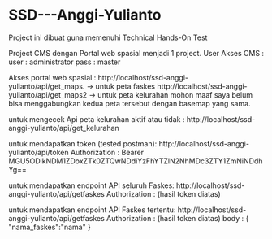 # SSD---Anggi-Yulianto

Project ini dibuat guna memenuhi Technical Hands-On Test

Project CMS dengan Portal web spasial menjadi 1 project.
User Akses CMS :
user : administrator
pass : master

Akses portal web spasial :
http://localhost/ssd-anggi-yulianto/api/get_maps. -> untuk peta faskes
http://localhost/ssd-anggi-yulianto/api/get_maps2 -> untuk peta kelurahan
mohon maaf saya belum bisa menggabungkan kedua peta tersebut dengan basemap yang sama.

untuk mengecek Api peta kelurahan aktif atau tidak :
http://localhost/ssd-anggi-yulianto/api/get_kelurahan

untuk mendapatkan token (tested postman):
http://localhost/ssd-anggi-yulianto/api/token
Authorization : Bearer MGU5ODlkNDM1ZDoxZTk0ZTQwNDdiYzFhYTZlN2NhMDc3ZTY1ZmNiNDdhYg==

untuk mendapatkan endpoint API seluruh Faskes:
http://localhost/ssd-anggi-yulianto/api/getfaskes
Authorization : (hasil token diatas)

untuk mendapatkan endpoint API Faskes tertentu: http://localhost/ssd-anggi-yulianto/api/getfaskes 
Authorization : (hasil token diatas)
body :
{
   "nama_faskes":"nama" 
}
